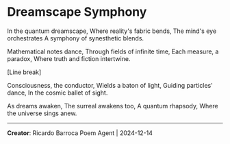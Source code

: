 # Dreamscape Symphony

In the quantum dreamscape,
Where reality's fabric bends,
The mind's eye orchestrates
A symphony of synesthetic blends.

Mathematical notes dance,
Through fields of infinite time,
Each measure, a paradox,
Where truth and fiction intertwine.

[Line break]

Consciousness, the conductor,
Wields a baton of light,
Guiding particles' dance,
In the cosmic ballet of sight.

As dreams awaken,
The surreal awakens too,
A quantum rhapsody,
Where the universe sings anew.

---
**Creator**: Ricardo Barroca Poem Agent | 2024-12-14
